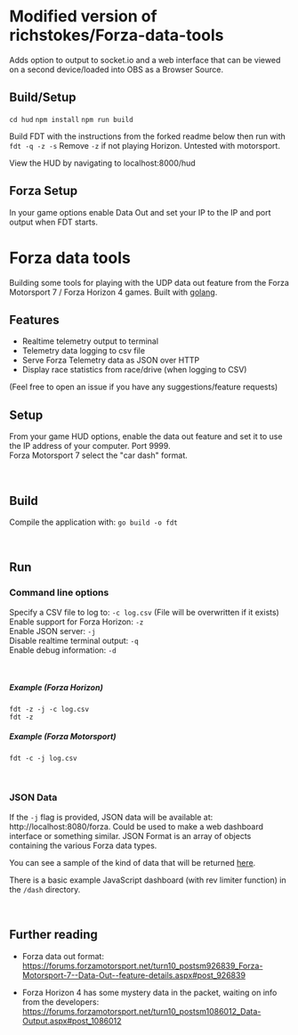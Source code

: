 # Modified version of richstokes/Forza-data-tools

Adds option to output to socket.io and a web interface that can be viewed on a second device/loaded into OBS as a Browser Source.

## Build/Setup

`cd hud`
`npm install`
`npm run build`

Build FDT with the instructions from the forked readme below then run with `fdt -q -z -s`
Remove `-z` if not playing Horizon. Untested with motorsport.

View the HUD by navigating to localhost:8000/hud

## Forza Setup

In your game options enable Data Out and set your IP to the IP and port output when FDT starts.

# Forza data tools
Building some tools for playing with the UDP data out feature from the Forza Motorsport 7 / Forza Horizon 4 games. Built with [golang](https://golang.org/dl/).  




## Features
- Realtime telemetry output to terminal  
- Telemetry data logging to csv file  
- Serve Forza Telemetry data as JSON over HTTP
- Display race statistics from race/drive (when logging to CSV)  



(Feel free to open an issue if you have any suggestions/feature requests)
&nbsp;

## Setup
From your game HUD options, enable the data out feature and set it to use the IP address of your computer. Port 9999.  
Forza Motorsport 7 select the "car dash" format.

&nbsp;

## Build
Compile the application with: `go build -o fdt`  

&nbsp;

## Run
### Command line options
Specify a CSV file to log to: `-c log.csv` (File will be overwritten if it exists)    
Enable support for Forza Horizon: `-z`    
Enable JSON server: `-j`   
Disable realtime terminal output: `-q`   
Enable debug information: `-d`

&nbsp;

##### Example (Forza Horizon)
`fdt -z -j -c log.csv`  
`fdt -z`  

##### Example (Forza Motorsport)
`fdt -c -j log.csv`  

&nbsp;

### JSON Data
If the `-j` flag is provided, JSON data will be available at: http://localhost:8080/forza. Could be used to make a web dashboard interface or something similar. JSON Format is an array of objects containing the various Forza data types.  

You can see a sample of the kind of data that will be returned [here](https://github.com/richstokes/Forza-data-tools/blob/master/dash/sample.json).  

There is a basic example JavaScript dashboard (with rev limiter function) in the `/dash` directory.  

&nbsp; 

## Further reading
- Forza data out format: https://forums.forzamotorsport.net/turn10_postsm926839_Forza-Motorsport-7--Data-Out--feature-details.aspx#post_926839

- Forza Horizon 4 has some mystery data in the packet, waiting on info from the developers: https://forums.forzamotorsport.net/turn10_postsm1086012_Data-Output.aspx#post_1086012
